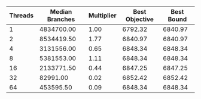 |Threads | Median Branches | Multiplier | Best Objective | Best Bound |
| - | - | - | - | - |
|1|4834700.00|1.00|6792.32|6840.97|
|2|8534419.50|1.77|6840.97|6840.97|
|4|3131556.00|0.65|6848.34|6848.34|
|8|5381553.00|1.11|6848.34|6848.34|
|16|2133771.50|0.44|6847.25|6847.25|
|32|82991.00|0.02|6852.42|6852.42|
|64|453595.50|0.09|6848.34|6848.34|

